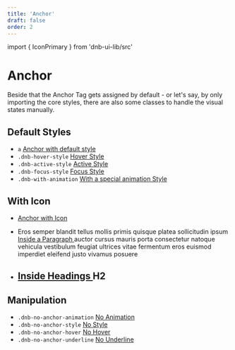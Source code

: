 ```yaml
---
title: 'Anchor'
draft: false
order: 2
---
```


import { IconPrimary } from 'dnb-ui-lib/src'

# Anchor

Beside that the Anchor Tag gets assigned by default - or let's say, by only importing the core styles, there are also some classes to handle the visual states manually.

## Default Styles

- `a` <a href="/" >Anchor with default style</a>
- `.dnb-hover-style` <a href="/" class="dnb-hover-style">Hover Style</a>
- `.dnb-active-style` <a href="/" class="dnb-active-style">Active Style</a>
- `.dnb-focus-style` <a href="/" class="dnb-focus-style">Focus Style</a>
- `.dnb-with-animation` <a href="/" class="dnb-with-animation">With a special animation Style</a>

## With Icon

- <a href="/">Anchor with Icon <IconPrimary icon="chevron_right" /></a>
- <p>
    Eros semper blandit tellus mollis primis quisque platea sollicitudin
    ipsum <a href="/">Inside a Paragraph <IconPrimary icon="bell" /></a> auctor cursus mauris porta consectetur natoque vehicula vestibulum feugiat ultrices vitae fermentum eros euismod imperdiet eleifend justo vivamus posuere
  </p>
- <h2>
    <a href="/">Inside Headings <IconPrimary icon="bell" /></a> H2
  </h2>

## Manipulation

- `.dnb-no-anchor-animation` <a href="/" class="dnb-no-anchor-animation">No Animation</a>
- `.dnb-no-anchor-style` <a href="/" class="dnb-no-anchor-style">No Style</a>
- `.dnb-no-anchor-hover` <a href="/" class="dnb-no-anchor-hover">No Hover</a>
- `.dnb-no-anchor-underline` <a href="/" class="dnb-no-anchor-underline">No Underline</a>
